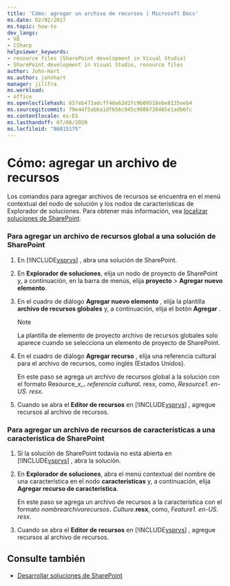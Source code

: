 ```yaml
---
title: 'Cómo: agregar un archivo de recursos | Microsoft Docs'
ms.date: 02/02/2017
ms.topic: how-to
dev_langs:
- VB
- CSharp
helpviewer_keywords:
- resource files [SharePoint development in Visual Studio]
- SharePoint development in Visual Studio, resource files
author: John-Hart
ms.author: johnhart
manager: jillfra
ms.workload:
- office
ms.openlocfilehash: 657eb473adcff40a62d2fc9b09518ebe8135eeb4
ms.sourcegitcommit: f9e44f5ab6a1dfb56c945c9986730465e1adb6fc
ms.contentlocale: es-ES
ms.lasthandoff: 07/06/2020
ms.locfileid: "86015175"
---
```

# <a name="how-to-add-a-resource-file"></a>Cómo: agregar un archivo de recursos
  Los comandos para agregar archivos de recursos se encuentra en el menú contextual del nodo de solución y los nodos de características de Explorador de soluciones. Para obtener más información, vea [localizar soluciones de SharePoint](../sharepoint/localizing-sharepoint-solutions.md).

### <a name="to-add-a-global-resource-file-to-a-sharepoint-solution"></a>Para agregar un archivo de recursos global a una solución de SharePoint

1. En [!INCLUDE[vsprvs](../sharepoint/includes/vsprvs-md.md)] , abra una solución de SharePoint.

2. En **Explorador de soluciones**, elija un nodo de proyecto de SharePoint y, a continuación, en la barra de menús, elija **proyecto**  >  **Agregar nuevo elemento**.

3. En el cuadro de diálogo **Agregar nuevo elemento** , elija la plantilla **archivo de recursos globales** y, a continuación, elija el botón **Agregar** .

   > [!NOTE]
   > La plantilla de elemento de proyecto archivo de recursos globales solo aparece cuando se selecciona un elemento de proyecto de SharePoint.

4. En el cuadro de diálogo **Agregar recurso** , elija una referencia cultural para el archivo de recursos, como inglés (Estados Unidos).

    En este paso se agrega un archivo de recursos global a la solución con el formato Resource_x_**.** <em>referencia cultural</em><strong>.</strong> resx, como, *Resource1. en-US. resx*.

5. Cuando se abra el **Editor de recursos** en [!INCLUDE[vsprvs](../sharepoint/includes/vsprvs-md.md)] , agregue recursos al archivo de recursos.

### <a name="to-add-a-feature-resource-file-to-a-sharepoint-feature"></a>Para agregar un archivo de recursos de características a una característica de SharePoint

1. Si la solución de SharePoint todavía no está abierta en [!INCLUDE[vsprvs](../sharepoint/includes/vsprvs-md.md)] , abra la solución.

2. En **Explorador de soluciones**, abra el menú contextual del nombre de una característica en el nodo **características** y, a continuación, elija **Agregar recurso de característica**.

     En este paso se agrega un archivo de recursos a la característica con el formato _nombrearchivorecursos_**.** _Culture_.**resx**, como, *Feature1. en-US. resx*.

3. Cuando se abra el **Editor de recursos** en [!INCLUDE[vsprvs](../sharepoint/includes/vsprvs-md.md)] , agregue recursos al archivo de recursos.

## <a name="see-also"></a>Consulte también
- [Desarrollar soluciones de SharePoint](../sharepoint/developing-sharepoint-solutions.md)
